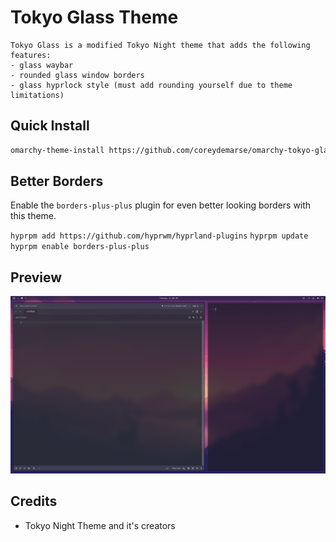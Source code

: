 # Tokyo Glass Theme

```
Tokyo Glass is a modified Tokyo Night theme that adds the following features:
- glass waybar
- rounded glass window borders
- glass hyprlock style (must add rounding yourself due to theme limitations)
```

## Quick Install

```bash
omarchy-theme-install https://github.com/coreydemarse/omarchy-tokyo-glass-theme
```

## Better Borders

Enable the `borders-plus-plus` plugin for even better looking borders with this theme.

`hyprpm add https://github.com/hyprwm/hyprland-plugins`
`hyprpm update`
`hyprpm enable borders-plus-plus`

## Preview

![preview](https://github.com/coreydemarse/omarchy-tokyo-glass-theme/blob/main/preview.png)

## Credits

- Tokyo Night Theme and it's creators
